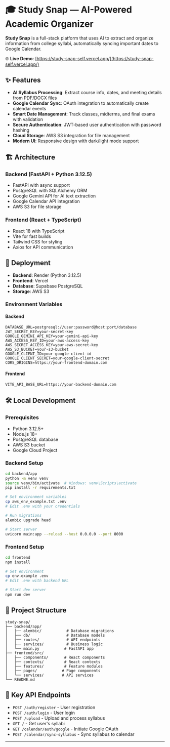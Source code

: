 # 🎓 Study Snap — AI-Powered Academic Organizer

**Study Snap** is a full-stack platform that uses AI to extract and organize information from college syllabi, automatically syncing important dates to Google Calendar.

🌐 **Live Demo**: [https://study-snap-self.vercel.app/](https://study-snap-self.vercel.app/)

## ✨ Features

- **AI Syllabus Processing**: Extract course info, dates, and meeting details from PDF/DOCX files
- **Google Calendar Sync**: OAuth integration to automatically create calendar events
- **Smart Date Management**: Track classes, midterms, and final exams with validation
- **Secure Authentication**: JWT-based user authentication with password hashing
- **Cloud Storage**: AWS S3 integration for file management
- **Modern UI**: Responsive design with dark/light mode support

## 🏗️ Architecture

### Backend (FastAPI + Python 3.12.5)
- FastAPI with async support
- PostgreSQL with SQLAlchemy ORM
- Google Gemini API for AI text extraction
- Google Calendar API integration
- AWS S3 for file storage

### Frontend (React + TypeScript)
- React 18 with TypeScript
- Vite for fast builds
- Tailwind CSS for styling
- Axios for API communication

## 🚀 Deployment

- **Backend**: Render (Python 3.12.5)
- **Frontend**: Vercel
- **Database**: Supabase PostgreSQL
- **Storage**: AWS S3

### Environment Variables

#### Backend
```env
DATABASE_URL=postgresql://user:password@host:port/database
JWT_SECRET_KEY=your-secret-key
GOOGLE_GEMINI_API_KEY=your-gemini-api-key
AWS_ACCESS_KEY_ID=your-aws-access-key
AWS_SECRET_ACCESS_KEY=your-aws-secret-key
AWS_S3_BUCKET=your-s3-bucket
GOOGLE_CLIENT_ID=your-google-client-id
GOOGLE_CLIENT_SECRET=your-google-client-secret
CORS_ORIGINS=https://your-frontend-domain.com
```

#### Frontend
```env
VITE_API_BASE_URL=https://your-backend-domain.com
```

## 🛠️ Local Development

### Prerequisites
- Python 3.12.5+
- Node.js 18+
- PostgreSQL database
- AWS S3 bucket
- Google Cloud Project

### Backend Setup
```bash
cd backend/app
python -m venv venv
source venv/bin/activate  # Windows: venv\Scripts\activate
pip install -r requirements.txt

# Set environment variables
cp aws_env_example.txt .env
# Edit .env with your credentials

# Run migrations
alembic upgrade head

# Start server
uvicorn main:app --reload --host 0.0.0.0 --port 8000
```

### Frontend Setup
```bash
cd frontend
npm install

# Set environment
cp env.example .env
# Edit .env with backend URL

# Start dev server
npm run dev
```

## 📁 Project Structure

```
study-snap/
├── backend/app/
│   ├── alembic/           # Database migrations
│   ├── db/                # Database models
│   ├── routes/            # API endpoints
│   ├── services/          # Business logic
│   └── main.py           # FastAPI app
├── frontend/src/
│   ├── components/       # React components
│   ├── contexts/         # React contexts
│   ├── features/         # Feature modules
│   ├── pages/           # Page components
│   └── services/        # API services
└── README.md
```

## 🔧 Key API Endpoints

- `POST /auth/register` - User registration
- `POST /auth/login` - User login
- `POST /upload` - Upload and process syllabus
- `GET /` - Get user's syllabi
- `GET /calendar/auth/google` - Initiate Google OAuth
- `POST /calendar/sync-syllabus` - Sync syllabus to calendar

---

